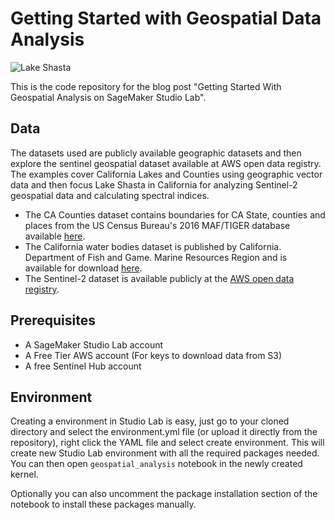 
# Getting Started with Geospatial Data Analysis

![Lake Shasta](./images/lake-shasta.png "Lake Shasta")

This is the code repository for the blog post "Getting Started With Geospatial Analysis on SageMaker Studio Lab".

## Data

The datasets used are publicly available geographic datasets and then explore the sentinel geospatial dataset available at AWS open data registry. The examples cover California Lakes and Counties using geographic vector data and then focus Lake Shasta in California for analyzing Sentinel-2 geospatial data and calculating spectral indices.

- The CA Counties dataset contains boundaries for CA State, counties and places from the US Census Bureau's 2016 MAF/TIGER database available [here](https://data.ca.gov/dataset/ca-geographic-boundaries).
- The California water bodies dataset is published by California. Department of Fish and Game. Marine Resources Region and is available for download [here](https://maps.princeton.edu/download/file/stanford-zx543xm6802-shapefile.zip).
- The Sentinel-2 dataset is available publicly at the [AWS open data registry](https://registry.opendata.aws/sentinel-2/).

## Prerequisites

- A SageMaker Studio Lab account
- A Free Tier AWS account (For keys to download data from S3)
- A free Sentinel Hub account 

## Environment

Creating a environment in Studio Lab is easy, just go to your cloned directory and select the environment.yml file (or upload it directly from the repository), right click the YAML file and select create environment. This will create new Studio Lab environment with all the required packages needed. You can then open `geospatial_analysis` notebook in the newly created kernel.

Optionally you can also uncomment the package installation section of the notebook to install these packages manually.
